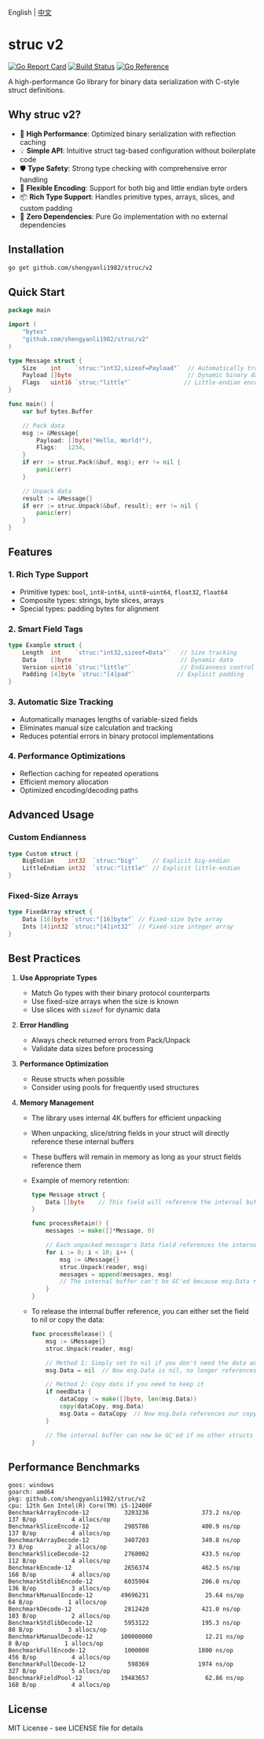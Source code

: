 English | [中文](./README_CN.md)

# struc v2

[![Go Report Card](https://goreportcard.com/badge/github.com/shengyanli1982/struc/v2)](https://goreportcard.com/report/github.com/shengyanli1982/struc/v2)
[![Build Status](https://github.com/shengyanli1982/struc/actions/workflows/test.yaml/badge.svg)](https://github.com/shengyanli1982/struc/actions)
[![Go Reference](https://pkg.go.dev/badge/github.com/shengyanli1982/struc/v2.svg)](https://pkg.go.dev/github.com/shengyanli1982/struc/v2)

A high-performance Go library for binary data serialization with C-style struct definitions.

## Why struc v2?

-   🚀 **High Performance**: Optimized binary serialization with reflection caching
-   💡 **Simple API**: Intuitive struct tag-based configuration without boilerplate code
-   🛡️ **Type Safety**: Strong type checking with comprehensive error handling
-   🔄 **Flexible Encoding**: Support for both big and little endian byte orders
-   📦 **Rich Type Support**: Handles primitive types, arrays, slices, and custom padding
-   🎯 **Zero Dependencies**: Pure Go implementation with no external dependencies

## Installation

```bash
go get github.com/shengyanli1982/struc/v2
```

## Quick Start

```go
package main

import (
    "bytes"
    "github.com/shengyanli1982/struc/v2"
)

type Message struct {
    Size    int    `struc:"int32,sizeof=Payload"`  // Automatically tracks payload size
    Payload []byte                                 // Dynamic binary data
    Flags   uint16 `struc:"little"`               // Little-endian encoding
}

func main() {
    var buf bytes.Buffer

    // Pack data
    msg := &Message{
        Payload: []byte("Hello, World!"),
        Flags:   1234,
    }
    if err := struc.Pack(&buf, msg); err != nil {
        panic(err)
    }

    // Unpack data
    result := &Message{}
    if err := struc.Unpack(&buf, result); err != nil {
        panic(err)
    }
}
```

## Features

### 1. Rich Type Support

-   Primitive types: `bool`, `int8`-`int64`, `uint8`-`uint64`, `float32`, `float64`
-   Composite types: strings, byte slices, arrays
-   Special types: padding bytes for alignment

### 2. Smart Field Tags

```go
type Example struct {
    Length  int    `struc:"int32,sizeof=Data"`   // Size tracking
    Data    []byte                               // Dynamic data
    Version uint16 `struc:"little"`              // Endianness control
    Padding [4]byte `struc:"[4]pad"`            // Explicit padding
}
```

### 3. Automatic Size Tracking

-   Automatically manages lengths of variable-sized fields
-   Eliminates manual size calculation and tracking
-   Reduces potential errors in binary protocol implementations

### 4. Performance Optimizations

-   Reflection caching for repeated operations
-   Efficient memory allocation
-   Optimized encoding/decoding paths

## Advanced Usage

### Custom Endianness

```go
type Custom struct {
    BigEndian    int32  `struc:"big"`    // Explicit big-endian
    LittleEndian int32  `struc:"little"` // Explicit little-endian
}
```

### Fixed-Size Arrays

```go
type FixedArray struct {
    Data [16]byte `struc:"[16]byte"` // Fixed-size byte array
    Ints [4]int32 `struc:"[4]int32"` // Fixed-size integer array
}
```

## Best Practices

1. **Use Appropriate Types**

    - Match Go types with their binary protocol counterparts
    - Use fixed-size arrays when the size is known
    - Use slices with `sizeof` for dynamic data

2. **Error Handling**

    - Always check returned errors from Pack/Unpack
    - Validate data sizes before processing

3. **Performance Optimization**

    - Reuse structs when possible
    - Consider using pools for frequently used structures

4. **Memory Management**

    - The library uses internal 4K buffers for efficient unpacking
    - When unpacking, slice/string fields in your struct will directly reference these internal buffers
    - These buffers will remain in memory as long as your struct fields reference them
    - Example of memory retention:

        ```go
        type Message struct {
            Data []byte    // This field will reference the internal buffer
        }

        func processRetain() {
            messages := make([]*Message, 0)

            // Each unpacked message's Data field references the internal buffer
            for i := 0; i < 10; i++ {
                msg := &Message{}
                struc.Unpack(reader, msg)
                messages = append(messages, msg)
                // The internal buffer can't be GC'ed because msg.Data references it
            }
        }
        ```

    - To release the internal buffer reference, you can either set the field to nil or copy the data:

        ```go
        func processRelease() {
            msg := &Message{}
            struc.Unpack(reader, msg)

            // Method 1: Simply set to nil if you don't need the data anymore
            msg.Data = nil  // Now msg.Data is nil, no longer references the internal buffer

            // Method 2: Copy data if you need to keep it
            if needData {
                dataCopy := make([]byte, len(msg.Data))
                copy(dataCopy, msg.Data)
                msg.Data = dataCopy  // Now msg.Data references our copy
            }

            // The internal buffer can now be GC'ed if no other structs reference it
        }
        ```

## Performance Benchmarks

```
goos: windows
goarch: amd64
pkg: github.com/shengyanli1982/struc/v2
cpu: 12th Gen Intel(R) Core(TM) i5-12400F
BenchmarkArrayEncode-12          3203236               373.2 ns/op           137 B/op          4 allocs/op
BenchmarkSliceEncode-12          2985786               400.9 ns/op           137 B/op          4 allocs/op
BenchmarkArrayDecode-12          3407203               349.8 ns/op            73 B/op          2 allocs/op
BenchmarkSliceDecode-12          2768002               433.5 ns/op           112 B/op          4 allocs/op
BenchmarkEncode-12               2656374               462.5 ns/op           168 B/op          4 allocs/op
BenchmarkStdlibEncode-12         6035904               206.0 ns/op           136 B/op          3 allocs/op
BenchmarkManualEncode-12        49696231                25.64 ns/op           64 B/op          1 allocs/op
BenchmarkDecode-12               2812420               421.0 ns/op           103 B/op          2 allocs/op
BenchmarkStdlibDecode-12         5953122               195.3 ns/op            80 B/op          3 allocs/op
BenchmarkManualDecode-12        100000000               12.21 ns/op            8 B/op          1 allocs/op
BenchmarkFullEncode-12           1000000              1800 ns/op             456 B/op          4 allocs/op
BenchmarkFullDecode-12            598369              1974 ns/op             327 B/op          5 allocs/op
BenchmarkFieldPool-12           19483657                62.86 ns/op          168 B/op          4 allocs/op
```

## License

MIT License - see LICENSE file for details
